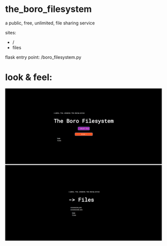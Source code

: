 # the_boro_filesystem
a public, free, unlimited, file sharing service


sites: 
  * /
  * files
  
flask entry point: /boro_filesystem.py


# look & feel:
![img1](https://github.com/joaquinborovich/the_boro_filesystem/blob/main/look_n_feel/image_89.png)
![img2](https://github.com/joaquinborovich/the_boro_filesystem/blob/main/look_n_feel/image_90.png)
